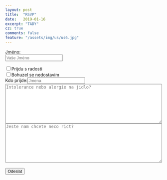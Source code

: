 ```yaml
---
layout: post
title:  "RSVP"
date:   2019-01-16
excerpt: "TADY"
cz: true
comments: false
feature: "/assets/img/us/us6.jpg"
---
```



<form action="http://getsimpleform.com/messages?form_api_token=e184e367746131b0bf2461bad87f8cd4" method="post">

<label for='name'>Jméno:</label><br/><input type='text' id='name' name='name' placeholder='Vaše Jméno'/><br/>
<div class="checkbox">
     <label><input type="checkbox" name='contact' value='Yes'>Prijdu s radosti<br/>
     <input type="checkbox" name='contact' value='No'>Bohuzel se nedostavim<br/></label>
</div>
<label for='email'>Kdo prijde:</label><input type='text' id='email' name='email' placeholder='Jmena'/><label for='email'></label><br/>
<textarea id='message' name='message' placeholder='Intolerance nebo alergie na jidlo?' rows='8' cols='60'></textarea><br/>
<textarea id='message' name='message' placeholder='Jeste nam chcete neco rict?' rows='8' cols='60'></textarea><br/>
<br/>
<input type='submit' value='Odeslat' />
<input type="hidden" name="redirect_to" value="https://helena-benoit.github.io/" />	
</form>

